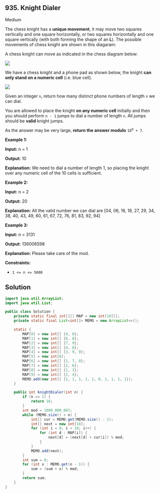 ## 935\. Knight Dialer

Medium

The chess knight has a **unique movement**, it may move two squares vertically and one square horizontally, or two squares horizontally and one square vertically (with both forming the shape of an **L**). The possible movements of chess knight are shown in this diagaram:

A chess knight can move as indicated in the chess diagram below:

![](https://assets.leetcode.com/uploads/2020/08/18/chess.jpg)

We have a chess knight and a phone pad as shown below, the knight **can only stand on a numeric cell** (i.e. blue cell).

![](https://assets.leetcode.com/uploads/2020/08/18/phone.jpg)

Given an integer `n`, return how many distinct phone numbers of length `n` we can dial.

You are allowed to place the knight **on any numeric cell** initially and then you should perform `n - 1` jumps to dial a number of length `n`. All jumps should be **valid** knight jumps.

As the answer may be very large, **return the answer modulo** <code>10<sup>9</sup> + 7</code>.

**Example 1:**

**Input:** n = 1

**Output:** 10

**Explanation:** We need to dial a number of length 1, so placing the knight over any numeric cell of the 10 cells is sufficient.

**Example 2:**

**Input:** n = 2

**Output:** 20

**Explanation:** All the valid number we can dial are [04, 06, 16, 18, 27, 29, 34, 38, 40, 43, 49, 60, 61, 67, 72, 76, 81, 83, 92, 94]

**Example 3:**

**Input:** n = 3131

**Output:** 136006598

**Explanation:** Please take care of the mod.

**Constraints:**

*   `1 <= n <= 5000`

## Solution

```java
import java.util.ArrayList;
import java.util.List;

public class Solution {
    private static final int[][] MAP = new int[10][];
    private static final List<int[]> MEMO = new ArrayList<>();

    static {
        MAP[0] = new int[] {4, 6};
        MAP[1] = new int[] {6, 8};
        MAP[2] = new int[] {7, 9};
        MAP[3] = new int[] {4, 8};
        MAP[4] = new int[] {3, 9, 0};
        MAP[5] = new int[0];
        MAP[6] = new int[] {1, 7, 0};
        MAP[7] = new int[] {2, 6};
        MAP[8] = new int[] {1, 3};
        MAP[9] = new int[] {2, 4};
        MEMO.add(new int[] {1, 1, 1, 1, 1, 0, 1, 1, 1, 1});
    }

    public int knightDialer(int n) {
        if (n == 1) {
            return 10;
        }
        int mod = 1000_000_007;
        while (MEMO.size() < n) {
            int[] cur = MEMO.get(MEMO.size() - 1);
            int[] next = new int[10];
            for (int i = 0; i < 10; i++) {
                for (int d : MAP[i]) {
                    next[d] = (next[d] + cur[i]) % mod;
                }
            }
            MEMO.add(next);
        }
        int sum = 0;
        for (int x : MEMO.get(n - 1)) {
            sum = (sum + x) % mod;
        }
        return sum;
    }
}
```
